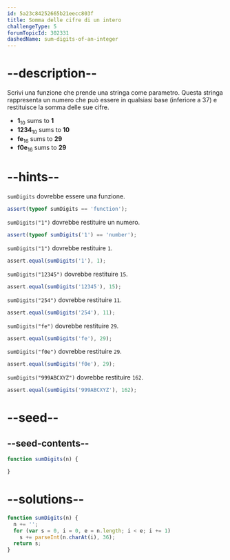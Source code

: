 ```yaml
---
id: 5a23c84252665b21eecc803f
title: Somma delle cifre di un intero
challengeType: 5
forumTopicId: 302331
dashedName: sum-digits-of-an-integer
---
```


# --description--

Scrivi una funzione che prende una stringa come parametro. Questa stringa rappresenta un numero che può essere in qualsiasi base (inferiore a 37) e restituisce la somma delle sue cifre.

<ul>
  <li><b>1</b><sub>10</sub> sums to <b>1</b></li>
  <li><b>1234</b><sub>10</sub> sums to <b>10</b></li>
  <li><b>fe</b><sub>16</sub> sums to <b>29</b></li>
  <li><b>f0e</b><sub>16</sub> sums to <b>29</b></li>
</ul>

# --hints--

`sumDigits` dovrebbe essere una funzione.

```js
assert(typeof sumDigits == 'function');
```

`sumDigits("1")` dovrebbe restituire un numero.

```js
assert(typeof sumDigits('1') == 'number');
```

`sumDigits("1")` dovrebbe restituire `1`.

```js
assert.equal(sumDigits('1'), 1);
```

`sumDigits("12345")` dovrebbe restituire `15`.

```js
assert.equal(sumDigits('12345'), 15);
```

`sumDigits("254")` dovrebbe restituire `11`.

```js
assert.equal(sumDigits('254'), 11);
```

`sumDigits("fe")` dovrebbe restituire `29`.

```js
assert.equal(sumDigits('fe'), 29);
```

`sumDigits("f0e")` dovrebbe restituire `29`.

```js
assert.equal(sumDigits('f0e'), 29);
```

`sumDigits("999ABCXYZ")` dovrebbe restituire `162`.

```js
assert.equal(sumDigits('999ABCXYZ'), 162);
```

# --seed--

## --seed-contents--

```js
function sumDigits(n) {

}
```

# --solutions--

```js
function sumDigits(n) {
  n += '';
  for (var s = 0, i = 0, e = n.length; i < e; i += 1)
    s += parseInt(n.charAt(i), 36);
  return s;
}
```
